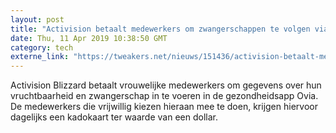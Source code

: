 ```yaml
---
layout: post
title: "Activision betaalt medewerkers om zwangerschappen te volgen via gezondheidsapp"
date: Thu, 11 Apr 2019 10:38:50 GMT
category: tech
externe_link: "https://tweakers.net/nieuws/151436/activision-betaalt-medewerkers-om-zwangerschappen-te-volgen-via-gezondheidsapp.html"
---
```


Activision Blizzard betaalt vrouwelijke medewerkers om gegevens over hun vruchtbaarheid en zwangerschap in te voeren in de gezondheidsapp Ovia. De medewerkers die vrijwillig kiezen hieraan mee te doen, krijgen hiervoor dagelijks een kadokaart ter waarde van een dollar.<img src="http://feeds.feedburner.com/~r/tweakers/mixed/~4/IeQ96kiqR_w" height="1" width="1" alt=""/>
